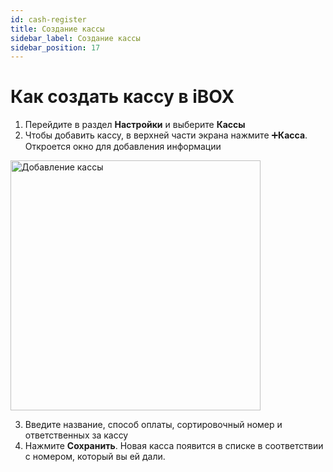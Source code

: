 ```yaml
---
id: cash-register
title: Создание кассы
sidebar_label: Создание кассы
sidebar_position: 17
---
```

# Как создать кассу в iBOX
1. Перейдите в раздел **Настройки** и выберите **Кассы**
2. Чтобы добавить кассу, в верхней части экрана нажмите ➕**Касса**. Откроется окно для добавления информации

<img src="/img/knowledge/finance/cash-register.png" alt="Добавление кассы" width="400" />

3. Введите название, способ оплаты, сортировочный номер
и ответственных за кассу
4. Нажмите **Сохранить**. Новая касса появится в списке в соответствии с номером, который вы ей дали.